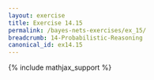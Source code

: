 ```yaml
---
layout: exercise
title: Exercise 14.15
permalink: /bayes-nets-exercises/ex_15/
breadcrumb: 14-Probabilistic-Reasoning
canonical_id: ex14.15
---
```


{% include mathjax_support %}
